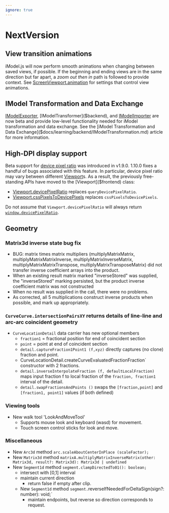 ```yaml
---
ignore: true
---
```

# NextVersion

## View transition animations

iModel.js will now perform smooth animations when changing between saved views, if possible. If the beginning and ending views are in the same direction but far apart, a *zoom out then in* path is followed to provide context. See [ScreenViewport.animation]($frontend) for settings that control view animations.

## IModel Transformation and Data Exchange

[IModelExporter]($backend), [IModelTransformer]($backend), and [IModelImporter]($backend) are now beta and provide low-level functionality needed for iModel transformation and data exchange.
See the [iModel Transformation and Data Exchange]($docs/learning/backend/IModelTransformation.md) article for more information.

## High-DPI display support

Beta support for [device pixel ratio](https://developer.mozilla.org/en-US/docs/Web/API/Window/devicePixelRatio) was introduced in v1.9.0. 1.10.0 fixes a handful of bugs associated with this feature. In particular, device pixel ratio may vary between different [Viewport]($frontend)s. As a result, the previously free-standing APIs have moved to the [Viewport]($frontend) class:

* [Viewport.devicePixelRatio]($frontend) replaces `queryDevicePixelRatio`.
* [Viewport.cssPixelsToDevicePixels]($frontend) replaces `cssPixelsToDevicePixels`.

Do not assume that `Viewport.devicePixelRatio` will always return [`window.devicePixelRatio`](https://developer.mozilla.org/en-US/docs/Web/API/Window/devicePixelRatio).

## Geometry

### Matrix3d inverse state bug fix

* BUG: matrix times matrix multipliers (multiplyMatrixMatrix, multiplyMatrixMatrixInverse, multiplyMatrixInverseMatrix, multiplyMatrixMatrixTranspose, multiplyMatrixTransposeMatrix) did not transfer inverse coefficient arrays into the product.
* When an existing result matrix marked "inverseStored" was supplied, the "inverseStored" marking persisted, but the product inverse coefficient matrix was not constructed
* When no result was supplied in the call, there were no problems.
* As corrected, all 5 multiplications construct inverse products when possible, and mark up appropriately.

### `CurveCurve.intersectionPairsXY` returns details of line-line and arc-arc coincident geometry

* `CurveLocationDetail` data carrier has new optional members
  * `fraction1` = fractional position for end of coincident section
  * `point` = point at end of coincident section
  * `detail.captureFraction1Point1 (f,xyz)` directly captures (no clone) fraction and point.
  * CurveLocationDetail.createCurveEvaluatedFractionFraction` constructor with 2 fractions.
  * `detail.inverseInterpolateFraction (f, defaultLocalFraction)` maps input fraction f to local fraction of the `fraction, fraction1` interval of the detail.
  * `detail.swapFractionsAndPoints ()` swaps the `[fraction,point]` and `[fraction1, point1]` values (if both defined)

### Viewing tools

* New walk tool 'LookAndMoveTool'
  * Supports mouse look and keyboard (wasd) for movement.
  * Touch screen control sticks for look and move.

### Miscellaneous

* New `Arc3d` method `arc.scaleAboutCenterInPlace (scaleFactor);`
* New `Matrix3d` method `matrixA.multiplyMatrixInverseMatrix(other: Matrix3d, result?: Matrix3d): Matrix3d | undefined`
* New `Segment1d` method `segment.clampDirectedTo01(): boolean;`
  * intersect with [0,1] interval
  * maintain current direction
    * return false if empty after clip.
  * New `Segment1d` method `segment.`reverseIfNeededForDeltaSign(sign?: number): void;`
    * maintain endpoints, but reverse so direction corresponds to request.

